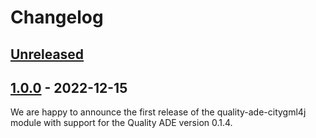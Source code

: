 # Changelog

## [Unreleased]

## [1.0.0] - 2022-12-15
We are happy to announce the first release of the quality-ade-citygml4j module with support for the
Quality ADE version 0.1.4.

[Unreleased]: https://github.com/citygml4j/quality-ade-citygml4j/compare/v1.0.0..HEAD
[1.0.0]: https://github.com/citygml4j/quality-ade-citygml4j/releases/tag/v1.0.0